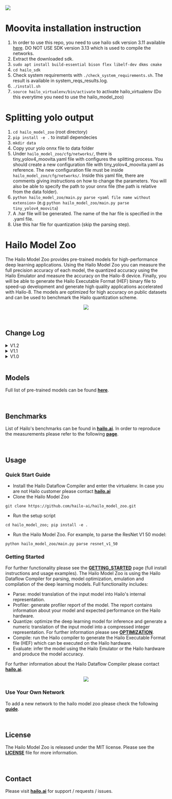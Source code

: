 <p align="left">
  <img src="docs/images/logo.svg" />
</p>  

# Moovita installation instruction
1. In order to use this repo, you need to use hailo sdk version 3.11 available [here](https://drive.google.com/file/d/1IYQ5MTBTi1zURNNUlWZg6EMXFuZsHT4D/view?usp=sharing). DO NOT USE SDK version 3.13 which is used to compile the networks.
2. Extract the downloaded sdk. 
3. `sudo apt install build-essential bison flex libelf-dev dkms cmake`
4. `cd hailo_sdk`
5. Check system requirements with `./check_system_requirements.sh`. The result is available in system_reqs_results.log.
6. `./install.sh`
7. `source hailo_virtualenv/bin/activate` to activate hailo_virtualenv (Do this everytime you need to use the hailo_model_zoo)

# Splitting yolo output
1. `cd hailo_model_zoo` (root directory)
2. `pip install -e .` to install dependecies
3. `mkdir data`
4. Copy your yolo onnx file to data folder
5. Under `hailo_model_zoo/cfg/networks/`, there is tiny_yolov4_moovita.yaml file with configures the splitting process. You should create a new configuration file with tiny_yolov4_moovita.yaml as reference. The new configuration file must be inside `hailo_model_zoo/cfg/networks/`. Inside this yaml file, there are comments giving instructions on how to change the parameters. You will also be able to specify the path to your onnx file (the path is relative from the data folder).
6. `python hailo_model_zoo/main.py parse <yaml file name without extension>` (e.g `python hailo_model_zoo/main.py parse tiny_yolov4_moovita`)
7. A .har file will be generated. The name of the har file is specified in the .yaml file.
8. Use this har file for quantization (skip the parsing step).

# Hailo Model Zoo #

The Hailo Model Zoo provides pre-trained models for high-performance deep learning applications. Using the Hailo Model Zoo you can measure the full precision accuracy of each model, the quantized accuracy using the Hailo Emulator and measure the accuracy on the Hailo-8 device. Finally, you will be able to generate the Hailo Executable Format (HEF) binary file to speed-up development and generate high quality applications accelerated with Hailo-8. The models are optimized for high accuracy on public datasets and can be used to benchmark the Hailo quantization scheme.

<p align="center">
  <img src="docs/images/tasks.jpg" />
</p>

<br>

## Change Log

<details>
<summary> V1.2 </summary>

- New features:
  - YUV to RGB on core can be added through YAML configuration.
  - Resize on core can be added through YAML configuration.
- Support D2S Dataset
- New task: instance segmentation
  - yolact_mobilenet_v1 (coco)
  - yolact_regnetx_800mf_20classes (coco)
  - yolact_regnetx_600mf_31classes (d2s)
- New models:
  - nanodet_repvgg
  - centernet_resnet_v1_50_postprocess
  - yolov3 - [darkent based](https://github.com/AlexeyAB/darknet)
  - yolox_s_wide_leaky
  - deeplab_v3_mobilenet_v2_dilation
  - centerpose_repvgg_a0
  - yolov5s, yolov5m - original models from [link](https://github.com/ultralytics/yolov5/tree/v2.0)
  - yolov5m_yuv - contains resize and color conversion on HW
- Improvements:
  - tiny_yolov4
  - yolov4
- IBC and Equalization API change
- Bug fixes
</details>

<details>
<summary> V1.1 </summary>

- Support VisDrone Dataset
- New task: pose estimation
  - centerpose_regnetx_200mf_fpn
  - centerpose_regnetx_800mf
  - centerpose_regnetx_1.6gf_fpn
- New task: face detection
  - lightfaceslim
  - retinaface_mobilenet_v1
- New models:
  - hardnet39ds
  - hardnet68
  - yolox_tiny_leaky
  - yolox_s_leaky
  - deeplab_v3_mobilenet_v2
- Use your own network manual for YOLOv3, YOLOv4_leaky and YOLOv5.
</details>

<details>
<summary> V1.0 </summary>

- Initial release
- Support for object detection, semantic segmentation and classification networks
</details>

<br>

## Models

Full list of pre-trained models can be found [**here**](docs/MODELS.md).

<br>

## Benchmarks

List of Hailo's benchmarks can be found in [**hailo.ai**](https://hailo.ai/developer-zone/benchmarks/).
In order to reproduce the measurements please refer to the following [**page**](docs/BENCHMARKS.md).

<br>

## Usage

### Quick Start Guide
* Install the Hailo Dataflow Compiler and enter the virtualenv. In case you are not Hailo customer please contact [**hailo.ai**](https://hailo.ai/contact-us/)
* Clone the Hailo Model Zoo
```
git clone https://github.com/hailo-ai/hailo_model_zoo.git
```
* Run the setup script
```
cd hailo_model_zoo; pip install -e .
```
* Run the Hailo Model Zoo. For example, to parse the ResNet V1 50  model:
```
python hailo_model_zoo/main.py parse resnet_v1_50
```

### Getting Started

For further functionality please see the [**GETTING_STARTED**](docs/GETTING_STARTED.md) page (full install instructions and usage examples). The Hailo Model Zoo is using the Hailo Dataflow Compiler for parsing, model optimization, emulation and compilation of the deep learning models. Full functionality includes:
* Parse: model translation of the input model into Hailo's internal representation.
* Profiler: generate profiler report of the model. The report contains information about your model and expected performance on the Hailo hardware.
* Quantize: optimize the deep learning model for inference and generate a numeric translation of the input model into a compressed integer representation. For further information please see [**OPTIMIZATION**](docs/OPTIMIZATION.md).
* Compile: run the Hailo compiler to generate the Hailo Executable Format file (HEF) which can be executed on the Hailo hardware.
* Evaluate: infer the model using the Hailo Emulator or the Hailo hardware and produce the model accuracy.

For further information about the Hailo Dataflow Compiler please contact [**hailo.ai**](https://hailo.ai/contact-us/).

<p align="center">
  <img src="docs/images/diagram.jpg" />
</p>

### Use Your Own Network

To add a new network to the hailo model zoo please check the following [**guide**](docs/TRAINING_GUIDE.md).

<br>

## License

The Hailo Model Zoo is released under the MIT license. Please see the [**LICENSE**](./LICENSE) file for more information.

<br>

## Contact

Please visit [**hailo.ai**](https://hailo.ai/) for support / requests / issues.
